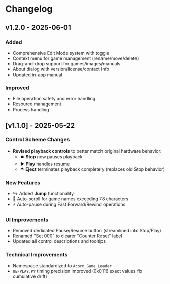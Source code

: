 # Changelog

## v1.2.0 - 2025-06-01

### Added
- Comprehensive Edit Mode system with toggle
- Context menu for game management (rename/move/delete)
- Drag-and-drop support for games/images/manuals
- About dialog with version/license/contact info
- Updated in-app manual

### Improved
- File operation safety and error handling
- Resource management
- Process handling


## [v1.1.0] - 2025-05-22

### Control Scheme Changes
- **Revised playback controls** to better match original hardware behavior:
  - ⏹️ **Stop** now pauses playback
  - ▶️ **Play** handles resume
  - ⏏️ **Eject** terminates playback completely (replaces old Stop behavior)

### New Features
- ↪️ Added **Jump** functionality
- 🔄 Auto-scroll for game names exceeding 78 characters
- ⚡ Auto-pause during Fast Forward/Rewind operations

### UI Improvements
- Removed dedicated Pause/Resume button (streamlined into Stop/Play)
- Renamed "Set 000" to clearer "Counter Reset" label
- Updated all control descriptions and tooltips

### Technical Improvements
- Namespace standardized to `Acorn_Game_Loader`
- `UEFPLAY.PY` timing precision improved (0x0116 exact values fix cumulative drift)
